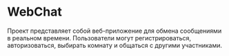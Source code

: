 # WebChat
Проект представляет собой веб-приложение для обмена сообщениями в реальном времени. Пользователи могут регистрироваться, авторизоваться, выбирать комнату и общаться с другими участниками. 
